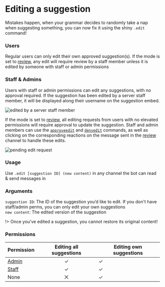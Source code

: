 # Editing a suggestion
Mistakes happen, when your grammar decides to randomly take a nap when suggesting something, you can now fix it using the shiny `.edit` command! 

### Users
Regular users can only edit their own approved suggestion(s). If the mode is set to [review](config/mode.md), any edit will require review by a staff member unless it is edited by someone with staff or admin permissions

### Staff & Admins
Users with staff or admin permissions can edit any suggestions, with no approval required. If the suggestion has been edited by a server staff member, it will be displayed along their username on the suggestion embed.

![edited by a server staff member](https://cdn.discordapp.com/attachments/769650556502409226/782613453437140992/unknown.png)

If the mode is set to [review](config/mode.md), all editing requests from users with no elevated permissions will require approval to update the suggestion. Staff and admin members can use the [`approveedit`](editing/approveedit.md) and [`denyedit`](editing/denyedit.md) commands, as well as clicking on the corresponding reactions on the message sent in the [review](config.review.md) channel to handle these edits.

![pending edit request](https://cdn.discordapp.com/attachments/769650556502409226/782617101940162560/unknown.png)

### Usage
Use `.edit [suggestion ID] (new content)` in any channel the bot can read & send messages in

### Arguments

`suggestion ID`: The ID of the suggestion you’d like to edit. If you don't have staff/admin perms, you can only edit your own suggestions\
`new content`: The edited version of the suggestion

!> Once you've edited a suggestion, you cannot restore its original content! 

### Permissions

| Permission                          | Editing all suggestions | Editing own suggestions |
|-------------------------------------|:-----------------------:|-------------------------|
| [Admin](/config/adminroles.md)      | ✓                       | ✓                       |
| [Staff](/config/staffroles.md)      | ✓                       | ✓                       |
| None                                | ⨉                       | ✓                      |
